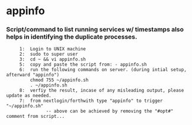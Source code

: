 # appinfo
### Script/command to list running services w/ timestamps also helps in identifying the duplicate processes.
```
     1:  Login to UNIX machine
     2:  sudo to super user
     3:  cd ~ && vi appinfo.sh
     5:  copy and paste the script from: - appinfo.sh
     6:  run the following commands on server. (during intial setup, afterward "appinfo")
         chmod 755 ~/appinfo.sh
         . ~/appinfo.sh
     8:  verfiy the result, incase of any misleading output, please update as needed.
     7:  from nextlogin/forthwith type "appinfo" to trigger "~/appinfo.sh"
               -- above can be achieved by removing the "#opt#" comment from script...
```
